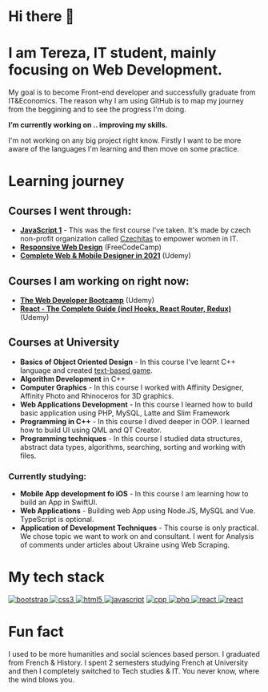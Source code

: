 # Hi there 👋

# I am Tereza, IT student, mainly focusing on Web Development.

My goal is to become Front-end developer and successfully graduate from IT&Economics. The reason why I am using GitHub is to map my journey from the beggining and to see the progress I'm doing.

**I’m currently working on .. improving my skills.**

I'm not working on any big project right know. Firstly I want to be more aware of the languages I'm learning and then move on some practice.

# Learning journey

## Courses I went through:

- **[JavaScript 1](https://www.czechitas.cz/kurzy/javascript-1)** - This was the first course I've taken. It's made by czech non-profit organization called [Czechitas](https://www.czechitas.cz/en) to empower women in IT.
- **[Responsive Web Design](https://www.freecodecamp.org/learn/responsive-web-design/)** (FreeCodeCamp)
- **[Complete Web & Mobile Designer in 2021](https://www.udemy.com/course/complete-web-designer-mobile-designer-zero-to-mastery/)** (Udemy)


## Courses I am working on right now:

- **[The Web Developer Bootcamp](https://www.udemy.com/course/the-web-developer-bootcamp/)** (Udemy)
- **[React - The Complete Guide (incl Hooks, React Router, Redux)](https://www.udemy.com/course/react-the-complete-guide-incl-redux/)** (Udemy)


## Courses at University

- **Basics of Object Oriented Design** - In this course I've learnt C++ language and created [text-based game](https://github.com/terezadohnal/cpp_repository/tree/master/textova_hra).
- **Algorithm Development** in C++
- **Computer Graphics** - In this course I worked with Affinity Designer, Affinity Photo and Rhinoceros for 3D graphics.
- **Web Applications Development** - In this course I learned how to build basic application using PHP, MySQL, Latte and Slim Framework
- **Programming in C++** - In this course I dived deeper in OOP. I learned how to build UI using QML and QT Creator.
- **Programming techniques** - In this course I studied data structures, abstract data types, algorithms, searching, sorting and working with files.

### Currently studying:

- **Mobile App development fo iOS** - In this course I am learning how to build an App in SwiftUI.
- **Web Applications** - Building web App using Node.JS, MySQL and Vue. TypeScript is optional.
- **Application of Development Techniques** - This course is only practical. We chose topic we want to work on and consultant. I went for Analysis of comments under articles about Ukraine using Web Scraping.

# My tech stack

<p align="left"> <a href="https://getbootstrap.com" target="_blank"> <img src="https://img.shields.io/badge/Bootstrap-563D7C?style=for-the-badge&logo=bootstrap&logoColor=white" alt="bootstrap"/> </a> <a href="https://www.w3schools.com/css/" target="_blank"> <img src="https://img.shields.io/badge/CSS3-1572B6?style=for-the-badge&logo=css3&logoColor=white" alt="css3"/> </a> <a href="https://www.w3.org/html/" target="_blank"> <img src="https://img.shields.io/badge/HTML5-E34F26?style=for-the-badge&logo=html5&logoColor=white" alt="html5"/> </a> <a href="https://www.javascript.com/" target="_blank"> <img src="https://img.shields.io/badge/JavaScript-F7DF1E?style=for-the-badge&logo=javascript&logoColor=black" alt="javascript"/></a> <a href="https://www.cplusplus.com/" target="_blank"> <img src="https://img.shields.io/badge/C%2B%2B-00599C?style=for-the-badge&logo=c%2B%2B&logoColor=white" alt="cpp"/> <a/> <a href="https://www.php.net/" target="_blank"> <img src="https://img.shields.io/badge/PHP-777BB4?style=for-the-badge&logo=php&logoColor=white" alt="php"/> </a> <a href="https://reactjs.org/" target="_blank"> <img src="https://img.shields.io/badge/React-61DAFB?style=for-the-badge&logo=react&logoColor=black" alt="react"/> </a> <a href="https://sass-lang.com/" target="_blank"> <img src="https://img.shields.io/badge/SASS-CC6699?style=for-the-badge&logo=sass&logoColor=white" alt="react"/> </a> 

# Fun fact

I used to be more humanities and social sciences based person. I graduated from French & History. I spent 2 semesters studying French at University and then I completely switched to Tech studies & IT. You never know, where the wind blows you.
